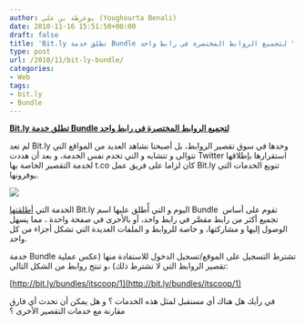 ```yaml
---
author: يوغرطة بن علي (Youghourta Benali)
date: 2010-11-16 15:51:50+00:00
draft: false
title: 'Bit.ly تطلق خدمة Bundle لتجميع الروابط المختصرة في رابط واحد '
type: post
url: /2010/11/bit-ly-bundle/
categories:
- Web
tags:
- bit.ly
- Bundle
---
```


**[Bit.ly تطلق خدمة Bundle لتجميع الروابط المختصرة في رابط واحد](http://www.it-scoop.com/2010/11/bit-ly-bundle/)**




لم تعد Bit.ly وحدها في سوق تقصير الروابط، بل أصبحنا نشاهد العديد من المواقع التي تتوالى و تتشابه و التي تخدم نفس الخدمة، و بعد أن هددت Twitter استقرارها بإطلاقها لخدمة التقصير الخاصة بها t.co كان لزاما على فريق عمل Bit.ly تنويع الخدمات التي يوفرونها.




[![](http://bit.ly/s/v151/graphics/bundles_tour/bundle-from-hp.png)
](http://www.it-scoop.com/2010/11/bit-ly-bundle/)


الخدمة التي [أطلقتها](http://blog.bit.ly/post/1584931022/introducing-bit-ly-bundles) Bit.ly اليوم و التي أًطلق عليها اسم Bundle  تقوم على أساس تجميع أكثر من رابط مقصَّر في رابط واحد، أو بالأحرى في صفحة واحدة ، مما يسهل الوصول إليها و مشاركتها، و خاصة للروابط و الملفات العديدة التي تشكل أجزاء من كل واحد.

خدمة Bundle تشترط التسجيل على الموقع/تسجيل الدخول للاستفادة منها (عكس عملية تقصير الروابط التي لا تشترط ذلك) ،و تنتج روابط من الشكل التالي:

[http://bit.ly/bundles/itscoop/1](http://bit.ly/bundles/itscoop/1)

في رأيك هل هناك أي مستقبل لمثل هذه الخدمات ؟ و هل يمكن أن تحدث أي فارق مقارنة مع خدمات التقصير الأخرى ؟
